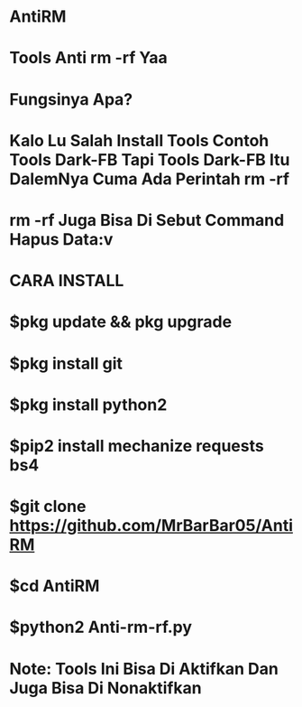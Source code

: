 # AntiRM

# Tools Anti rm -rf Yaa 
# Fungsinya Apa?
# Kalo Lu Salah Install Tools Contoh Tools Dark-FB Tapi Tools Dark-FB Itu DalemNya Cuma Ada Perintah rm -rf 
# rm -rf Juga Bisa Di Sebut Command Hapus Data:v
# CARA INSTALL

# $pkg update && pkg upgrade
# $pkg install git
# $pkg install python2
# $pip2 install mechanize requests bs4
# $git clone https://github.com/MrBarBar05/AntiRM
# $cd AntiRM
# $python2 Anti-rm-rf.py

# Note: Tools Ini Bisa Di Aktifkan Dan Juga Bisa Di Nonaktifkan

